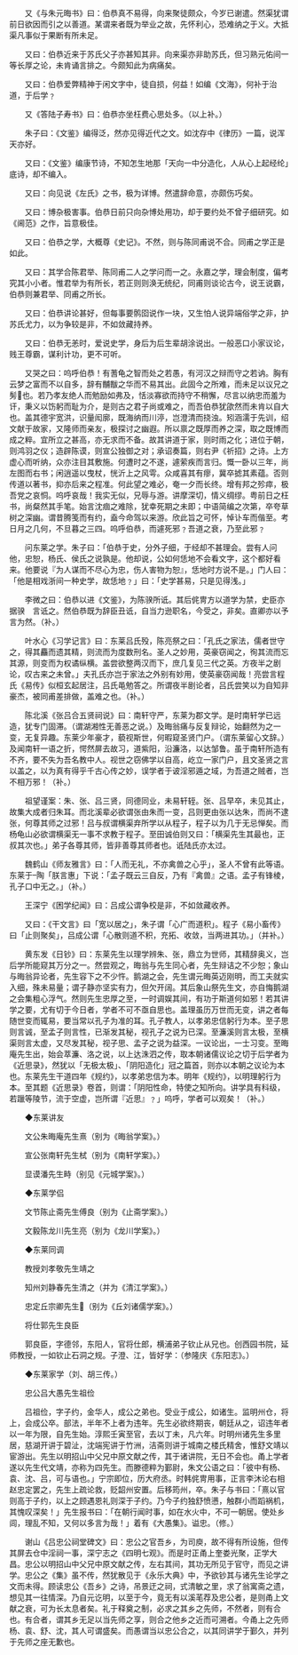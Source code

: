 <!-- { "loadSidebar": true } -->
　　又《与朱元晦书》曰：伯恭真不易得，向来聚徒颇众，今岁已谢遣。然渠犹谓前日欲因而引之以善道。某谓来者既为举业之故，先怀利心，恐难纳之于义。大抵渠凡事似于果断有所未足。

　　又曰：伯恭近来于苏氏父子亦甚知其非。向来渠亦非助苏氏，但习熟元佑间一等长厚之论，未肯诵言排之。今颇知此为病痛矣。

　　又曰：伯恭爱弊精神于闲文字中，徒自损，何益！如编《文海》，何补于治道，于后学﹖

　　又《答陆子寿书》曰：伯恭亦坐枉费心思处多。（以上补。）

　　朱子曰：《文鉴》编得泛，然亦见得近代之文。如沈存中《律历》一篇，说浑天亦好。

　　又曰：《文鉴》编康节诗，不知怎生地那「天向一中分造化，人从心上起经纶」底诗，却不编入。

　　又曰：向见说《左氏》之书，极为详博。然遣辞命意，亦颇伤巧矣。

　　又曰：博杂极害事。伯恭日前只向杂博处用功，却于要约处不曾子细研究。如《阃范》之作，旨意极佳。

　　又曰：伯恭之学，大概尊《史记》。不然，则与陈同甫说不合。同甫之学正是如此。

　　又曰：其学合陈君举、陈同甫二人之学问而一之。永嘉之学，理会制度，偏考究其小小者。惟君举为有所长，若正则则涣无统纪，同甫则谈论古今，说王说霸，伯恭则兼君举、同甫之所长。

　　又曰：伯恭讲论甚好，但每事要鹘囵说作一块，又生怕人说异端俗学之非，护苏氏尤力，以为争较是非，不如敛藏持养。

　　又曰：伯恭无恙时，爱说史学，身后为后生辈胡涂说出。一般恶口小家议论，贱王尊霸，谋利计功，更不可听。

　　又哭之曰：呜呼伯恭！有蓍龟之智而处之若愚，有河汉之辩而守之若讷。胸有云梦之富而不以自多，辞有黼黻之华而不易其出。此固今之所难，而未足以议兄之髣也。若乃孝友绝人而勉励如弗及，恬淡寡欲而持守不稍懈，尽言以纳忠而羞为讦，秉义以饬躬而耻为介，是则古之君子尚或难之，而吾伯恭犹欿然而未肯以自大也。盖其德宇宽洪，识量闳廓，既海纳而川渟，岂澄清而挠浊。矧涵濡于先训，绍文献于故家，又隆师而亲友，极探讨之幽遐。所以禀之既厚而养之深，取之既博而成之粹。宜所立之甚高，亦无求而不备。故其讲道于家，则时雨之化；进位于朝，则鸿羽之仪；造辟陈谟，则宣公独御之对；承诏奏篇，则右尹《祈招》之诗。上方虚心而听纳，众亦注目其敷施。何遭时之不遂，遽萦疾而言归。慨一卧以三年，尚左图而右书；闲逍遥以曳杖，恍沂上之风雩。众咸喜其有瘳，冀卒摅其素蕴。否则传道以著书，抑亦后来之程准。何此望之难必，奄一夕而长终。增有邦之殄瘁，极吾党之哀恫。呜呼哀哉！我实无似，兄辱与游。讲摩深切，情义绸缪。粤前日之枉书，尚粲然其手笔。始言沈痼之难除，犹幸死期之未即；中语简编之次第，卒夸草树之深幽。谓昔腾笺而有约，盍今命驾以来游。欣此旨之可怀，悼讣车而偕至。考日月之几何，不旦暮之三四。呜呼伯恭，而遽死邪﹖吾道之衰，乃至此邪﹖

　　问东莱之学。朱子曰：「伯恭于史，分外子细，于经却不甚理会。尝有人问他，忠恕，杨氏、侯氏之说孰是。他却说，公如何恁地不会看文字，这个都好看来。他要说『为人谋而不尽心为忠，伤人害物为恕』，恁地时方说不是。」门人曰：「他是相戏浙间一种史学，故恁地﹖」曰：「史学甚易，只是见得浅。」

　　李微之曰：伯恭以进《文鉴》，为陈骙所诋。其后侂冑方以道学为禁，史臣亦据骙　言诋之。然伯恭既为辞臣丑诋，自当力逊职名，今受之，非矣。直卿亦以予言为然。（补。）

　　叶水心《习学记言》曰：东莱吕氏殁，陈亮祭之曰：「孔氏之家法，儒者世守之，得其麤而遗其精，则流而为度数刑名。圣人之妙用，英豪窃闻之，徇其流而忘其源，则变而为权谲纵横。盖尝欲整两汉而下，庶几复见三代之英。方夜半之剧论，叹古来之未曾。」夫孔氏亦岂于家法之外别有妙用，使英豪窃闻哉！亮尝言程氏《易传》似桓玄起居注，吕氏黾勉答之。所谓夜半剧论者，吕氏尝笑以为自知非豪杰，被同甫差排做，盖难之也。（补。）

　　陈北溪《张吕合五贤祠说》曰：南轩守严，东莱为郡文学。是时南轩学已远造，犹专门固滞。（谓湖湘性无善恶之说。）及晦翁痛与反复辩论，始翻然为之一变，无复异趣。东莱少年豪才，藐视斯世，何暇窥圣贤门户。（谓东莱留心文辞。）及闻南轩一语之折，愕然屏去故习，道紫阳，沿濂洛，以达邹鲁。虽于南轩所造有不齐，要不失为吾名教中人。视世之窃佛学以自高，屹立一家门户，且文圣贤之言以盖之，以为真有得乎千古心传之妙，误学者于诐淫邪遁之域，为吾道之贼者，岂不相万邪！（补。）

　　祖望谨案：朱、张、吕三贤，同德同业，未易轩轾。张、吕早卒，未见其止，故集大成者归朱耳。而北溪辈必欲谓张由朱而一变，吕则更由张以达朱，而尚不逮张，何尊其师之过邪！吕与叔谓横渠弃所学以从程子，程子以为几于无忌惮矣。而杨龟山必欲谓横渠无一事不求教于程子。至田诚伯则又曰：「横渠先生其最也，正叔其次也。」弟子各尊其师，皆非善尊其师者也。诋陆氏亦太过。

　　魏鹤山《师友雅言》曰：「人而无礼，不亦禽兽之心乎」，圣人不曾有此等语。东莱于陶「朕言惠」下说：「孟子既云三自反，乃有『禽兽』之语。孟子有锋棱，孔子口中无之。」（补。）

　　王深宁《困学纪闻》曰：吕成公谓争校是非，不如敛藏收养。

　　又曰：《干文言》曰「宽以居之」，朱子谓「心广而道积」。程子《易小畜传》曰「止则聚矣」，吕成公谓「心散则道不积，充拓、收敛，当两进其功。」（并补。）

　　黄东发《日钞》曰：东莱先生以理学辨朱、张，鼎立为世师，其精辞奥义，岂后学所能窥其万分之一。然尝观之，晦翁与先生同心者，先生辩诘之不少恕；象山与晦翁异论者，先生容下之不少忤。鹅湖之会，先生谓元晦英迈刚明，而工夫就实入细，殊未易量；谓子静亦坚实有力，但欠开阔。其后象山祭先生文，亦自悔鹅湖之会集粗心浮气。然则先生忠厚之至，一时调娱其间，有功于斯道何如邪！若其讲学之要，尤有切于今日者，学者不可不亟自思也。盖理虽历万世而无变，讲之者每随世变而辄易，要当常以孔子为准的耳。孔子教人，以孝弟忠信躬行为本。至子思则言诚，至孟子则言性，已渐发其秘，视孔子之说为已深。至濂溪则言太极，至横渠则言太虚，又尽发其秘，视子思、孟子之说为益深。一议论出，一士习变。至晦庵先生出，始会萃濂、洛之说，以上达洙泗之传，取本朝诸儒议论之切于后学者为《近思录》，然犹以「无极太极」、「阴阳造化」冠之篇首，则亦以本朝之议论为本也。东莱先生干道四年《规约》，以孝弟忠信为本。明年《规约》，以明理躬行为本。至其题《近思录》卷首，则谓：「阴阳性命，特使之知所向。讲学具有科级，若躐等陵节，流于空虚，岂所谓『近思』﹖」呜呼，学者可以观矣！（补。）

　　◆东莱讲友

　　文公朱晦庵先生熹（别为《晦翁学案》。）

　　宣公张南轩先生栻（别为《南轩学案》。）

　　显谟潘先生畤（别见《元城学案》。）

　　◆东莱学侣

　　文节陈止斋先生傅良（别为《止斋学案》。）

　　文毅陈龙川先生亮（别为《龙川学案》。）

　　◆东莱同调

　　教授刘孝敬先生靖之

　　知州刘静春先生清之（并为《清江学案》。）

　　忠定丘宗卿先生（别为《丘刘诸儒学案》。）

　　将仕郭先生良臣

　　郭良臣，字德邻，东阳人，官将仕郎，横浦弟子钦止从兄也。创西园书院，延师教授，一如钦止石洞之规。子澄、江，皆好学：（参隆庆《东阳志》。）

　　◆东莱家学（刘、胡三传。）

　　忠公吕大愚先生祖俭

　　吕祖俭，字子约，金华人，成公之弟也。受业于成公，如诸生。监明州仓，将上，会成公卒。部法，半年不上者为违年。先生必欲终期丧，朝廷从之，诏违年者以一年为限，自先生始。淳熙壬寅至官，去以丁未，凡六年。时明州诸先生多里居，慈湖开讲于碧沚，沈端宪讲于竹洲，洁斋则讲于城南之楼氏精舍，惟舒文靖以宦游出。先生以明招山中父兄中原文献之传，其于诸讲院，无日不会也。甬上学者遂以先生代文靖，亦称为四先生。而滕德粹为鄞尉，朱文公语之曰：「彼中有杨、袁、沈、吕，可与语也。」宁宗即位，历大府丞。时韩侂冑用事，正言李沐论右相赵忠定罢之，先生上疏论救，贬韶州安置。后移筠州，卒。朱子与书曰：「熹以官则高于子约，以上之顾遇恩礼则深于子约。乃今子约独舒愤懑，触群小而蹈祸机，其愧叹深矣！」先生报书曰：「在朝行闻时事，如在水火中，不可一朝居。使处乡闾，理乱不知，又何以多言为哉！」着有《大愚集》。谥忠。（修。）

　　谢山《吕忠公祠堂碑文》曰：忠公之官吾乡，为司庾，故不得有所设施，但传其屏去仓中淫祠一事，深宁志之《四明七观》。而是时正甬上奎娄光聚，正学大昌。忠公以明招山中父兄中原文献之传，左右其间，其功无所见于官守，而见之讲学。忠公之《集》虽不传，然犹散见于《永乐大典》中，予欲钞其与诸先生论学之文而未得。顾读忠公《吾乡》之诗，吊景迂之祠，式清敏之里，求了翁寓斋之遗，想见其一往情深。乃自元讫明，以至于今，竟无有以溪芼荐及忠公者，是则甬上文献之衰，可为长太息者矣。礼于释奠之制，必求之其乡之先师，不然者，则有合也。有合者，谓其乡无足以当先师之享，则合之他乡之近而可溯者。今甬上之先师杨、袁、舒、沈，其人可谓盛矣。而愚谓当以忠公合之，以其同讲学于鄞久，并列于先师之座无歉也。

